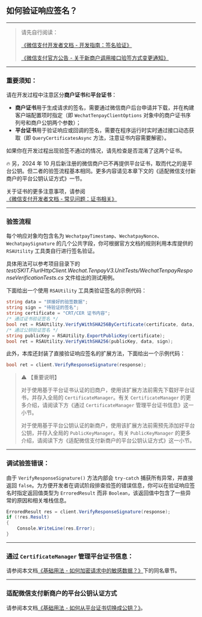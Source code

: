 ﻿## 如何验证响应签名？

---

> 请先自行阅读：
>
> [《微信支付开发者文档 - 开发指南：签名验证》](https://pay.weixin.qq.com/wiki/doc/apiv3/wechatpay/wechatpay4_1.shtml)
>
> [《微信支付官方公告 - 关于新商户调用接口验签方式变更通知》](https://developers.weixin.qq.com/community/pay/doc/0002c6a7cf438818df52145b863c01)

---

### 重要须知：

请在开发过程中注意区分**商户证书**和**平台证书**：

-   **商户证书**用于生成请求的签名，需要通过微信商户后台申请并下载，并在构建客户端配置项时指定（即 `WechatTenpayClientOptions` 对象中的商户证书序列号和商户公钥两个参数）；
-   **平台证书**用于验证响应或回调的签名，需要在程序运行时实时通过接口动态获取（即 `QueryCertificatesAsync` 方法，注意证书内容需要解密）。

如果你在开发过程出现验签不通过的情况，请先检查是否混淆了这两个证书。

🔥 另，2024 年 10 月后新注册的微信商户已不再提供平台证书，取而代之的是平台公钥。但二者的验签流程基本相同。更多内容请见本章下文的《适配微信支付新商户的平台公钥认证方式》一节。

关于证书的更多注意事项，请参阅[《微信支付开发者文档 - 常见问题：证书相关》](https://pay.weixin.qq.com/wiki/doc/apiv3/wechatpay/wechatpay7_0.shtml)

---

### 验签流程

每个响应对象均包含名为 `WechatpayTimestamp`、`WechatpayNonce`、`WechatpaySignature` 的几个公共字段，你可根据官方文档的规则利用本库提供的 `RSAUtility` 工具类自行进行签名验证。

具体用法可以参考项目目录下的 _test/SKIT.FlurlHttpClient.Wechat.TenpayV3.UnitTests/WechatTenpayResponseVerificationTests.cs_ 文件给出的测试用例。

下面给出一个使用 `RSAUtility` 工具类验证签名的示例代码：

```csharp
string data = "拼接好的验签数据";
string sign = "待验证的签名";
string certificate = "CRT/CER 证书内容";
/* 通过证书验证签名 */
bool ret = RSAUtility.VerifyWithSHA256ByCertificate(certificate, data, sign);
/* 通过公钥验证签名 */
string publicKey = RSAUtility.ExportPublicKey(certificate);
bool ret = RSAUtility.VerifyWithSHA256(publicKey, data, sign);
```

此外，本库还封装了直接验证响应签名的扩展方法，下面给出一个示例代码：

```csharp
bool ret = client.VerifyResponseSignature(response);
```

> ⚠️ 【重要说明】
>
> 对于使用基于平台证书认证的旧商户，使用该扩展方法前需先下载好平台证书，并存入全局的 `CertificateManager`。有关 `CertificateManager` 的更多介绍，请阅读下方《通过 `CertificateManager` 管理平台证书信息》这一小节。
>
> 对于使用基于平台公钥认证的新商户，使用该扩展方法前需预先添加好平台公钥，并存入全局的 `PublicKeyManager`。有关 `PublicKeyManager` 的更多介绍，请阅读下方《适配微信支付新商户的平台公钥认证方式》这一小节。

---

### 调试验签错误：

由于 `VerifyResponseSignature()` 方法内部会 `try-catch` 捕获所有异常，并直接返回 `false`。为方便开发者在调试阶段排查验签的错误信息，你可以在验证响应签名时指定返回值类型为 `ErroredResult` 而非 `Boolean`，该返回值中包含了一些异常的原因和相关堆栈信息。

```csharp
ErroredResult res = client.VerifyResponseSignature(response);
if (!res.Result)
{
    Console.WriteLine(res.Error);
}
```

---

### 通过 `CertificateManager` 管理平台证书信息：

请参阅本文档[《基础用法 - 如何加密请求中的敏感数据？》](./Basic_RequestSensitiveDataEncryption.md)下的同名章节。

---

### 适配微信支付新商户的平台公钥认证方式

请参阅本文档[《基础用法 - 如何从平台证书切换成公钥？》](./Basic_Certificate2PublicKey.md)。
